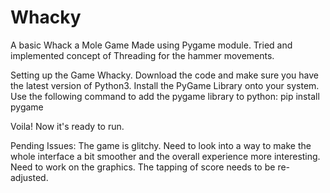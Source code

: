 # Whacky
A basic Whack a Mole Game 
Made using Pygame module.
Tried and implemented concept of Threading for the hammer movements.




Setting up the Game Whacky.
Download the code and make sure you have the latest version of Python3.
Install the PyGame Library onto your system.
Use the following command to add the pygame library to python:
pip install pygame

Voila! Now it's ready to run.

Pending Issues:
The game is glitchy. Need to look into a way to make the whole interface a bit smoother and the overall experience more interesting.
Need to work on the graphics.
The tapping of score needs to be re-adjusted.
